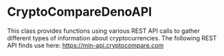# CryptoCompareDenoAPI

This class provides functions using various REST API calls to gather different types of information about cryptocurrencies.
The following REST API finds use here:
https://min-api.cryptocompare.com
